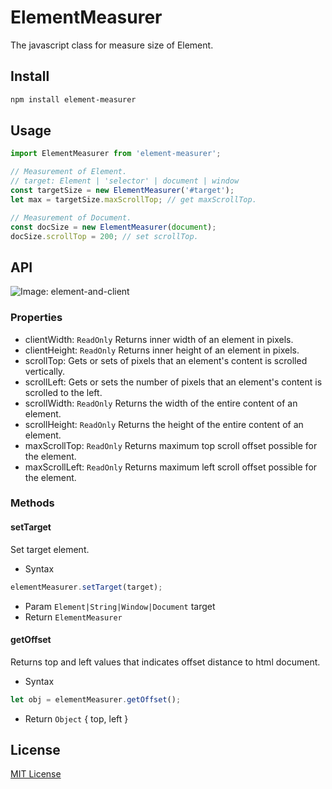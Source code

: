 # ElementMeasurer
The javascript class for measure size of Element.

## Install
```sh
npm install element-measurer
```

## Usage
```javascript
import ElementMeasurer from 'element-measurer';

// Measurement of Element.
// target: Element | 'selector' | document | window
const targetSize = new ElementMeasurer('#target');
let max = targetSize.maxScrollTop; // get maxScrollTop.

// Measurement of Document.
const docSize = new ElementMeasurer(document);
docSize.scrollTop = 200; // set scrollTop.
```

## API

![Image: element-and-client](https://github.com/archco/element-measurer/blob/master/element-and-client.png)

### Properties
- clientWidth: `ReadOnly` Returns inner width of an element in pixels.
- clientHeight: `ReadOnly` Returns inner height of an element in pixels.
- scrollTop: Gets or sets of pixels that an element's content is scrolled vertically.
- scrollLeft: Gets or sets the number of pixels that an element's content is scrolled to the left.
- scrollWidth: `ReadOnly` Returns the width of the entire content of an element.
- scrollHeight: `ReadOnly` Returns the height of the entire content of an element.
- maxScrollTop: `ReadOnly` Returns maximum top scroll offset possible for the element.
- maxScrollLeft: `ReadOnly` Returns maximum left scroll offset possible for the element.

### Methods
#### setTarget
Set target element.

- Syntax
``` js
elementMeasurer.setTarget(target);
```
- Param `Element|String|Window|Document` target
- Return `ElementMeasurer`

#### getOffset
Returns top and left values that indicates offset distance to html document.

- Syntax
``` js
let obj = elementMeasurer.getOffset();
```
- Return `Object` { top, left }

## License
[MIT License](https://github.com/archco/element-measurer/blob/master/LICENSE)
